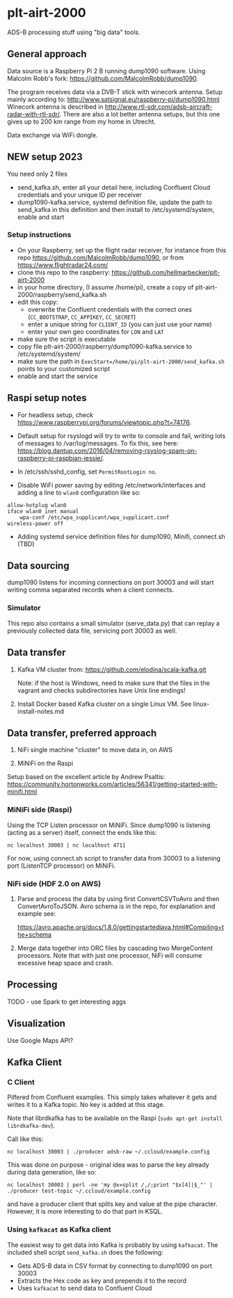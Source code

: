 # plt-airt-2000
ADS-B processing stuff using "big data" tools.

## General approach

Data source is a Raspberry Pi 2 B running dump1090 software. Using Malcolm Robb's fork: https://github.com/MalcolmRobb/dump1090.

The program receives data via a DVB-T stick with winecork antenna. Setup mainly according to: http://www.satsignal.eu/raspberry-pi/dump1090.html
Winecork antenna is described in
http://www.rtl-sdr.com/adsb-aircraft-radar-with-rtl-sdr/.
There are also a lot better antenna setups, but this one gives up to 200 km range from my home in Utrecht.

Data exchange via WiFi dongle.

## NEW setup 2023

You need only 2 files

- send_kafka.sh, enter all your detail here, including Confluent Cloud credentials and your unique ID per receiver
- dump1090-kafka.service, systemd definition file, update the path to send_kafka in this definition and then install to /etc/systemd/system, enable and start

### Setup instructions

- On your Raspberry, set up the flight radar receiver, for instance from this repo https://github.com/MalcolmRobb/dump1090, or from https://www.flightradar24.com/
- clone this repo to the raspberry: https://github.com/hellmarbecker/plt-airt-2000
- in your home directory, (I assume /home/pi), create a copy of plt-airt-2000/raspberry/send_kafka.sh
- edit this copy:
  - overwrite the Confluent credentials with the correct ones (`CC_BOOTSTRAP`, `CC_APPIKEY`, `CC_SECRET`)
  - enter a unique string for `CLIENT_ID` (you can just use your name)
  - enter your own geo coordinates for `LON` and `LAT`
- make sure the script is executable
- copy file plt-airt-2000/raspberry/dump1090-kafka.service to /etc/systemd/system/
- make sure the path in `ExecStart=/home/pi/plt-airt-2000/send_kafka.sh` points to your customized script
- enable and start the service

## Raspi setup notes

- For headless setup, check https://www.raspberrypi.org/forums/viewtopic.php?t=74176.

- Default setup for rsyslogd will try to write to console and fail, writing lots of messages to /var/log/messages. To fix this, see here: https://blog.dantup.com/2016/04/removing-rsyslog-spam-on-raspberry-pi-raspbian-jessie/.

- In /etc/ssh/sshd_config, set `PermitRootLogin no`.

- Disable WiFi power saving by editing /etc/network/interfaces and adding a line to `wlan0` configuration like so:

```
allow-hotplug wlan0
iface wlan0 inet manual
    wpa-conf /etc/wpa_supplicant/wpa_supplicant.conf
wireless-power off
```

- Adding systemd service definition files for dump1090, Minifi, connect.sh (TBD)

## Data sourcing

dump1090 listens for incoming connections on port 30003 and will start writing comma separated records when a client connects. 

### Simulator

This repo also contains a small simulator (serve_data.py) that can replay a previously collected data file, servicing port 30003 as well.

## Data transfer

1.  Kafka VM cluster from: https://github.com/elodina/scala-kafka.git

    Note: if the host is Windows, need to make sure that the files in the vagrant and checks subdirectories have Unix line endings!

2.  Install Docker based Kafka cluster on a single Linux VM. See linux-install-notes.md

## Data transfer, preferred approach

1. NiFi single machine "cluster" to move data in, on AWS

2. MiNiFi on the Raspi

Setup based on the excellent article by Andrew Psaltis:
https://community.hortonworks.com/articles/56341/getting-started-with-minifi.html

### MiNiFi side (Raspi)

Using the TCP Listen processor on MiNiFi. Since dump1090 is listening (acting as a server) itself, connect the ends like this:

```
nc localhost 30003 | nc localhost 4711
```
For now, using connect.sh script to transfer data from 30003 to a listening port (ListenTCP processor) on MiNiFi.

### NiFi side (HDF 2.0 on AWS) 

1. Parse and process the data by using first ConvertCSVToAvro and then ConvertAvroToJSON. Avro schema is in the repo, for explanation and example see:

   https://avro.apache.org/docs/1.8.0/gettingstartedjava.html#Compiling+the+schema
   
2. Merge data together into ORC files by cascading two MergeContent processors. Note that with just one processor, NiFi will consume excessive heap space and crash.

## Processing

TODO - use Spark to get interesting aggs

## Visualization

Use Google Maps API?

## Kafka Client

### C Client

Pilfered from Confluent examples. This simply takes whatever it gets and writes it to a Kafka topic. No key is added at this stage. 

Note that librdkafka has to be available on the Raspi (`sudo apt-get install librdkafka-dev`).

Call like this:

```
nc localhost 30003 | ./producer adsb-raw ~/.ccloud/example.config 
```

This was done on purpose - original idea was to parse the key already during data generation, like so:
```
nc localhost 30003 | perl -ne 'my @x=split /,/;print "$x[4]|$_"' | ./producer test-topic ~/.ccloud/example.config
```
and have a producer client that splits key and value at the pipe character. However, it is more interesting to do that part in KSQL.

### Using `kafkacat` as Kafka client

The easiest way to get data into Kafka is probably by using `kafkacat`. The included shell script `send_kafka.sh` does the following:
- Gets ADS-B data in CSV format by connecting to dump1090 on port 30003
- Extracts the Hex code as key and prepends it to the record
- Uses `kafkacat` to send data to Confluent Cloud
